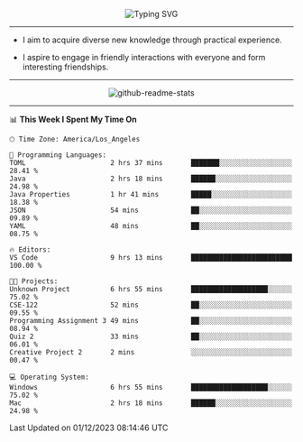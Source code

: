 <p align="center">
  <img src="https://readme-typing-svg.demolab.com?font=Fira+Code&weight=500&size=32&duration=2500&pause=1600&center=true&vCenter=true&random=false&width=1024&height=64&lines=Hi+there+%F0%9F%91%8B;I'm+delighted+you+could+make+it+here+%F0%9F%8E%89;I'm+Harry%2C+a+college+student+still+finding+my+way" alt="Typing SVG" />
</p>


---


- I aim to acquire diverse new knowledge through practical experience.

- I aspire to engage in friendly interactions with everyone and form interesting friendships.


---


<p align="center">
  <img src="https://github-readme-stats.vercel.app/api?username=Harry-Jing&show_icons=true" alt="github-readme-stats"/>
</p>


---

<!--START_SECTION:waka-->
📊 **This Week I Spent My Time On** 

```text
🕑︎ Time Zone: America/Los_Angeles

💬 Programming Languages: 
TOML                     2 hrs 37 mins       ███████░░░░░░░░░░░░░░░░░░   28.41 % 
Java                     2 hrs 18 mins       ██████░░░░░░░░░░░░░░░░░░░   24.98 % 
Java Properties          1 hr 41 mins        █████░░░░░░░░░░░░░░░░░░░░   18.38 % 
JSON                     54 mins             ██░░░░░░░░░░░░░░░░░░░░░░░   09.89 % 
YAML                     48 mins             ██░░░░░░░░░░░░░░░░░░░░░░░   08.75 % 

🔥 Editors: 
VS Code                  9 hrs 13 mins       █████████████████████████   100.00 % 

🐱‍💻 Projects: 
Unknown Project          6 hrs 55 mins       ███████████████████░░░░░░   75.02 % 
CSE-122                  52 mins             ██░░░░░░░░░░░░░░░░░░░░░░░   09.55 % 
Programming Assignment 3 49 mins             ██░░░░░░░░░░░░░░░░░░░░░░░   08.94 % 
Quiz 2                   33 mins             ██░░░░░░░░░░░░░░░░░░░░░░░   06.01 % 
Creative Project 2       2 mins              ░░░░░░░░░░░░░░░░░░░░░░░░░   00.47 % 

💻 Operating System: 
Windows                  6 hrs 55 mins       ███████████████████░░░░░░   75.02 % 
Mac                      2 hrs 18 mins       ██████░░░░░░░░░░░░░░░░░░░   24.98 % 
```


 Last Updated on 01/12/2023 08:14:46 UTC
<!--END_SECTION:waka-->
